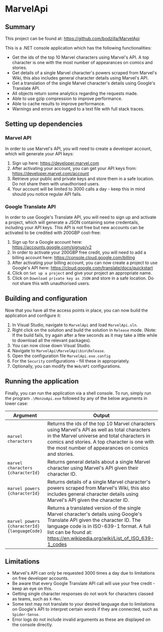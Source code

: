 # MarvelApi
## Summary
This project can be found at: https://github.com/bodzilla/MarvelApi

This is a .NET console application which has the following functionalities:
- Get the ids of the top 10 Marvel characters using Marvel's API. A top character is one with
the most number of appearances on comics and stories.
- Get details of a single Marvel character's powers scraped from Marvel's Wiki, this also includes general character details using Marvel's API.
- Get a translation of the single Marvel character's details using Google's Translate API.
- All objects return some analytics regarding the requests made.
- Able to use gzip compression to improve performance.
- Able to cache results to improve performance.
- Warnings and errors are logged to a text file with full stack traces.

## Setting up dependencies
### Marvel API
In order to use Marvel's API, you will need to create a developer account, which will generate your API keys:
1) Sign up here: https://developer.marvel.com
2) After activating your account, you can get your API keys from: https://developer.marvel.com/account
3) Retrieve your public and private keys and store them in a safe location. Do not share them with unauthorised users.
4) Your account will be limited to 3000 calls a day - keep this in mind should you notice regular API fails.

### Google Translate API
In order to use Google's Translate API, you will need to sign up and activate a project, which will generate a JSON containing some credentails, including your API keys. This API is not free but new accounts can be activated to be credited with 200GBP cost-free:
1) Sign up for a Google account here: https://accounts.google.com/signup/v2
2) In order to activate your 200GBP free credit, you will need to add a billing account here: https://console.cloud.google.com/billing
3) After activating your billing account, you can now create a project to use Google's API here: https://cloud.google.com/translate/docs/quickstart
4) Click on `Set up a project` and give your project an appropriate name.
5) Click on `Download private key as JSON` and store in a safe location. Do not share this with unauthorised users.

## Building and configuration
Now that you have all the access points in place, you can now build the application and configure it:
1) In Visual Studio, navigate to `MarvelApi` and load `MarvelApi.sln`.
2) Right click on the solution and build the solution in `Release` mode. (Note: If the build fails, try again after a few seconds as it may take a little while to download all the relevant packages).
3) You can now close down Visual Studio.
4) Navigate to `MarvelApi\MarvelApi\bin\Release`.
5) Open the configuration file `MarvelApi.exe.config`
6) For the `Security` configurations - fill these in appropriately.
7) Optionally, you can modify the `Web/API` configurations.

## Running the application
Finally, you can run the application via a shell console. To run, simply run the program `.\MonzoApi.exe` followed by any of the below arguments in lower case:

Argument | Output 
--- | --- 
`marvel characters` | Returns the ids of the top 10 Marvel characters using Marvel's API as well as total characters in the Marvel universe and total characters in comics and stories. A top character is one with the most number of appearances on comics and stories.
`marvel characters {characterId}` | Returns general details about a single Marvel character using Marvel's API given their character ID.
`marvel powers {characterId}` | Returns details of a single Marvel character's powers scraped from Marvel's Wiki, this also includes general character details using Marvel's API given the character ID.
`marvel powers {characterId} {languageCode}` | Returns a translated version of the single Marvel character's details using Google's Translate API given the character ID. The language code is in ISO-639-1 format. A full list can be found at: https://en.wikipedia.org/wiki/List_of_ISO_639-1_codes

## Limitations
- Marvel's API can only be requested 3000 times a day due to limitations on free developer accounts.
- Be aware that every Google Translate API call will use your free credit - keep an eye on this.
- Getting single character responses do not work for characters classed as teams, such as `X-Men`.
- Some text may not translate to your desired language due to limitations on Google's API to interpret certain words if they are connected, such as `Spider-Sense`.
- Error logs do not include invalid arguments as these are displayed on the console directly.
